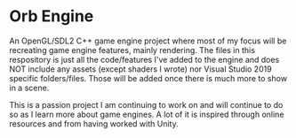# Orb Engine

An OpenGL/SDL2 C++ game engine project where most of my focus will be recreating game engine features, mainly rendering. 
The files in this respository is just all the code/features I've added to the engine and does NOT include 
any assets (except shaders I wrote) nor Visual Studio 2019 specific folders/files.
Those will be added once there is much more to show in a scene. 

This is a passion project I am continuing to work on and will continue to do so as I learn more about game engines. 
A lot of it is inspired through online resources and from having worked with Unity. 

 
